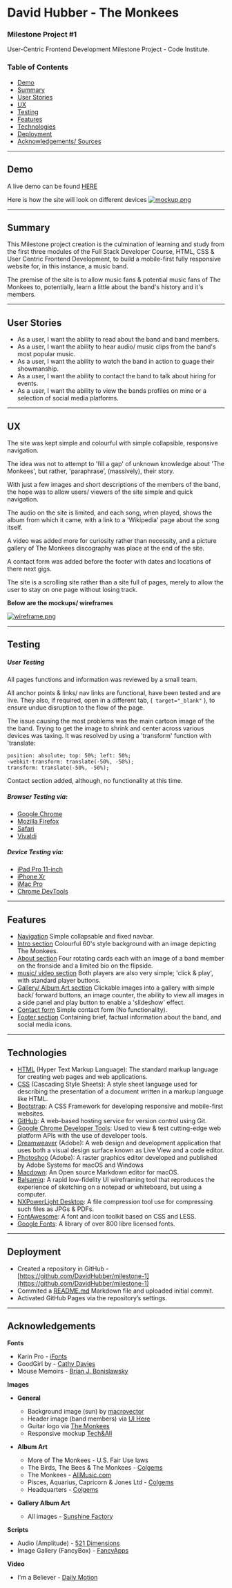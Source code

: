 # David Hubber - The Monkees

### Milestone Project #1

User-Centric Frontend Development Milestone Project - Code Institute.

### Table of Contents

* [Demo](https://github.com/DavidHubber/milestone-1/blob/master/README.md#Demo)
* [Summary](https://github.com/DavidHubber/milestone-1/blob/master/README.md#Summary)
* [User Stories](https://github.com/DavidHubber/milestone-1/blob/master/README.md#User)
* [UX](https://github.com/DavidHubber/milestone-1/blob/master/README.md#UX)
* [Testing](https://github.com/DavidHubber/milestone-1/blob/master/README.md#Testing)
* [Features](https://github.com/DavidHubber/milestone-1/blob/master/README.md#Features)
* [Technologies](https://github.com/DavidHubber/milestone-1/blob/master/README.md#Technologies)
* [Deployment](https://github.com/DavidHubber/milestone-1/blob/master/README.md#Deployment)
* [Acknowledgements/ Sources](https://github.com/DavidHubber/milestone-1/blob/master/README.md#Acknowledgements)

----------

## Demo

A live demo can be found [HERE](https://codeinstitute-davidhubber.github.io/milestone-1/index.html)

Here is how the site will look on different devices [![mockup.png](https://i.postimg.cc/fRbW6FPY/mockup.png)](https://postimg.cc/qz9dKm47)

----------

## Summary



This Milestone project creation is the culmination of learning and study from the first three modules of the Full Stack Developer Course, HTML, CSS & User Centric Frontend Development, to build a mobile-first fully responsive website for, in this instance, a music band.

The premise of the site is to allow music fans & potential music fans of The Monkees to, potentially, learn a little about the band's history and it's members.

----------

## User Stories
* As a user, I want the ability to read about the band and band members.
* As a user, I want the ability to hear audio/ music clips from the band's most popular music.
* As a user, I want the ability to watch the band in action to guage their showmanship.
* As a user, I want the ability to contact the band to talk about hiring for events.
* As a user, I want the ability to view the bands profiles on mine or a selection of social media platforms.

----------

## UX

The site was kept simple and colourful with simple collapsible, responsive navigation.

The idea was not to attempt to 'fill a gap' of unknown knowledge about 'The Monkees', but rather, 'paraphrase’, (massively), their story.

With just a few images and short descriptions of the members of the band, the hope was to allow users/ viewers of the site simple and quick navigation.

The audio on the site is limited, and each song, when played, shows the album from which it came, with a link to a 'Wikipedia' page about the song itself.

A video was added more for curiosity rather than necessity, and a picture gallery of The Monkees discography was place at the end of the site.

A contact form was added before the footer with dates and locations of there next gigs.

The site is a scrolling site rather than a site full of pages, merely to allow the user to stay on one page without losing track.


**Below are the mockups/ wireframes**

[![wireframe.png](https://i.postimg.cc/zfnnRsX9/wireframe.png)](https://postimg.cc/Nyjy3PX4)

----------

## Testing

##### User Testing

All pages functions and information was reviewed by a small team. 

All anchor points & links/ nav links are functional, have been tested and are live. They also, if required, open in a different tab, (```
target="_blank"```
), to ensure undue disruption to the flow of the page. 


The issue causing the most problems was the main cartoon image of the the band. Trying to get the image to shrink and center across various devices was taxing. It was resolved by using a 'transform' function with 'translate:

```
position: absolute; top: 50%; left: 50%;
-webkit-transform: translate(-50%, -50%);
transform: translate(-50%, -50%);
```

Contact section added, although, no functionality at this time.


##### Browser Testing via:

* [Google Chrome](https://www.google.com/chrome/)
* [Mozilla Firefox](https://www.mozilla.org/en-GB/firefox/)
* [Safari](https://www.apple.com/safari/)
* [Vivaldi](https://vivaldi.com/)

##### Device Testing via:

* [iPad Pro 11-inch](https://www.apple.com/ipad-pro/specs/)
* [iPhone Xr](https://www.apple.com/iphone-xr/specs/)
* [iMac Pro](https://www.apple.com/imac-pro/specs/)
* [Chrome DevTools](https://developers.google.com/web/tools/chrome-devtools/)

----------

## Features

* [Navigation](https://codeinstitute-davidhubber.github.io/milestone-1/index.html#pageTop)
Simple collapsable and fixed navbar.
* [Intro section](https://codeinstitute-davidhubber.github.io/milestone-1/index.html#pageTop)
Colourful 60's style background with an image depicting The Monkees.
* [About section](https://codeinstitute-davidhubber.github.io/milestone-1/index.html#band) 
Four rotating cards each with an image of a band member on the fronside and a limited bio on the flipside. 
* [music/ video section](https://codeinstitute-davidhubber.github.io/milestone-1/index.html#audio)
 Both players are also very simple; 'click & play', with standard player buttons.
* [Gallery/ Album Art section](https://codeinstitute-davidhubber.github.io/milestone-1/index.html#albumArt)
Clickable images into a gallery with simple back/ forward buttons, an image counter, the ability to view all images in a side panel and play button to enable a 'slideshow' effect.
* [Contact form](https://codeinstitute-davidhubber.github.io/milestone-1/index.html#contact) Simple contact form (No functionality).
* [Footer section](https://codeinstitute-davidhubber.github.io/milestone-1/index.html#footer) Containing brief, factual information about the band, and social media icons.

----------

## Technologies

* [HTML](https://www.w3schools.com/whatis/whatis_html.asp) (Hyper Text Markup Language): The standard markup language for creating web pages and web applications.
* [CSS](https://www.w3schools.com/whatis/whatis_css.asp) (Cascading Style Sheets): A style sheet language used for describing the presentation of a document written in a markup language like HTML. 
* [Bootstrap](href="https://getbootstrap.com/): A CSS Framework for developing responsive and mobile-first websites.
* [GitHub](href="https://github.com/): A web-based hosting service for version control using Git.
* [Google Chrome Developer Tools](https://www.google.com/chrome/dev/): Used to view & test cutting-edge web platform APIs with the use of developer tools.
* [Dreamweaver](https://www.adobe.com/products/dreamweaver.html) (Adobe): A web design and development application that uses both a visual design surface known as Live View and a code editor.
* [Photoshop](https://www.adobe.com/products/photoshop.html) (Adobe): A raster graphics editor developed and published by Adobe Systems for macOS and Windows
* [Macdown](https://macdown.uranusjr.com/): An Open source Markdown editor for macOS.
* [Balsamiq](https://balsamiq.com/): A rapid low-fidelity UI wireframing tool that reproduces the experience of sketching on a notepad or whiteboard, but using a computer.
* [NXPowerLight Desktop](https://www.neuxpower.com/nxpowerlite-desktop/): A file compression tool use for compressing such files as JPGs & PDFs.
* [FontAwesome](https://fontawesome.com/): A font and icon toolkit based on CSS and LESS.
* [Google Fonts](https://fonts.google.com/): A library of over 800 libre licensed fonts.

----------

## Deployment

* Created a repository in GitHub - [https://github.com/DavidHubber/milestone-1](https://github.com/DavidHubber/milestone-1)
* Commited a [README.md](https://github.com/DavidHubber/milestone-1/blob/master/README.md) Markdown file and uploaded initial commit.
* Activated GitHub Pages via the repository’s settings.

----------

## Acknowledgements

**Fonts**

* Karin Pro - [iFonts](https://ifonts.xyz/karin-pro-font.html)
* GoodGirl by - [Cathy Davies](https://www.fontspace.com/cathy-davies)
* Mouse Memoirs - [Brian J. Bonislawsky](https://www.1001fonts.com/search.html?search=MOUSE+MEMOIRS&x=0&y=0)

**Images**

* **General**

	* Background image (sun) by
[macrovector](http://www.freepik.com")
	* Header image (band members) via [UI Here](https://www.uihere.com/free-cliparts/the-monkees-music-the-headquarters-sessions-clip-art-pop-6420452)
	* Guitar logo via [The Monkees](https://www.monkees.com/)
	* Responsive mockup [Tech&All](https://techandall.com/shadow-series-apple-idevices/)

* **Album Art**

	* More of The Monkees - U.S. Fair Use laws
	* The Birds, The Bees & The Monkees - [Colgems](https://en.wikipedia.org/wiki/Colgems_Records)
	* The Monkees - [AllMusic.com](https://www.allmusic.com/album/r13312)
	* Pisces, Aquarius, Capricorn & Jones Ltd - [Colgems](https://en.wikipedia.org/wiki/Colgems_Records)
	* Headquarters - [Colgems](https://en.wikipedia.org/wiki/Colgems_Records)

* **Gallery Album Art**

	* All images - [Sunshine Factory](https://monkees.coolcherrycream.com/)


**Scripts**

* Audio (Amplitude) - [521 Dimensions](https://521dimensions.com)
* Image Gallery (FancyBox) - [FancyApps](https://github.com/fancyapps)



**Video**

* I'm a Believer - [Daily Motion](https://www.dailymotion.com/video/xppgv4)
